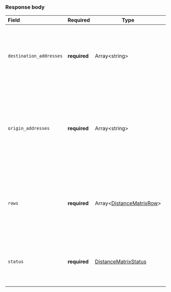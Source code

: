<!--- This is a generated file, do not edit! -->
<!--- [START maps_http_schema_distancematrixresponse] -->
<h3 class="schema-object" id="DistanceMatrixResponse">Response body</h3>

| Field                   | Required     | Type                                                                     | Description                                                                                                                                                                                                                                                         |
| :---------------------- | ------------ | ------------------------------------------------------------------------ | ------------------------------------------------------------------------------------------------------------------------------------------------------------------------------------------------------------------------------------------------------------------- |
| `destination_addresses` | **required** | Array&lt;string&gt;                                                      | <div class="nonref-property-description"><p>An array of addresses as returned by the API from your original request. As with origin_addresses, these are localized if appropriate.</p></div>                                                                        |
| `origin_addresses`      | **required** | Array&lt;string&gt;                                                      | <div class="nonref-property-description"><p>An array of addresses as returned by the API from your original request. These are formatted by the geocoder and localized according to the language parameter passed with the request.</p></div>                       |
| `rows`                  | **required** | Array&lt;[DistanceMatrixRow](#DistanceMatrixRow "DistanceMatrixRow")&gt; | <div class="ref-property-description"><p>An array of elements, which in turn each contain a <code>status</code>, <code>duration</code>, and <code>distance</code> element.</p><p>See <a href="#DistanceMatrixRow">DistanceMatrixRow</a> for more information.</div> |
| `status`                | **required** | [DistanceMatrixStatus](#DistanceMatrixStatus "DistanceMatrixStatus")     | <div class="ref-property-description"><p>Contains metadata on the request.</p><p>See <a href="#DistanceMatrixStatus">DistanceMatrixStatus</a> for more information.</div>                                                                                           |

<!--- [END maps_http_schema_distancematrixresponse] -->
